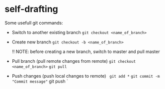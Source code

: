# self-drafting

Some usefull git commands:


- Switch to another existing branch
          `git checkout <name_of_branch>`
   
- Create new branch
         `git checkout -b <name_of_branch>`
   
   !! NOTE: before creating a new branch, switch to master and pull master
  
 - Pull branch (pull remote changes from remote)
   `git checkout <name_of_branch>`
   `git pull`
   
  - Push changes (push local changes to remote)
    ` git add *`
    ` git commit -m "Commit message"
    ` git push `
  

